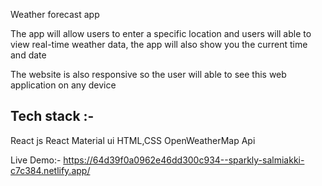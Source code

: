 Weather forecast app

The app will allow users to enter a specific location and users will able to view real-time weather data, the app will also show you the current time and date 

The website is also responsive so the user will able to see this web application on any device

Tech stack :-
-------------
React js 
React Material ui
HTML,CSS
OpenWeatherMap Api

Live Demo:-
https://64d39f0a0962e46dd300c934--sparkly-salmiakki-c7c384.netlify.app/

